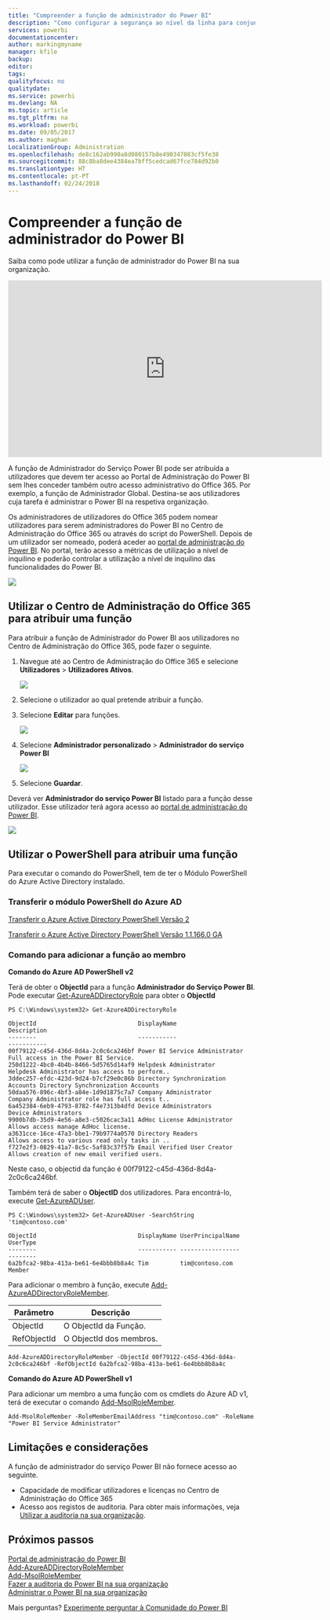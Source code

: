 ```yaml
---
title: "Compreender a função de administrador do Power BI"
description: "Como configurar a segurança ao nível da linha para conjuntos de dados importados, e DirectQuery, no serviço Power BI."
services: powerbi
documentationcenter: 
author: markingmyname
manager: kfile
backup: 
editor: 
tags: 
qualityfocus: no
qualitydate: 
ms.service: powerbi
ms.devlang: NA
ms.topic: article
ms.tgt_pltfrm: na
ms.workload: powerbi
ms.date: 09/05/2017
ms.author: maghan
LocalizationGroup: Administration
ms.openlocfilehash: de8c162ab990a8d080157b8e490347083cf5fe38
ms.sourcegitcommit: 88c8ba8dee4384ea7bff5cedcad67fce784d92b0
ms.translationtype: HT
ms.contentlocale: pt-PT
ms.lasthandoff: 02/24/2018
---
```

# <a name="understanding-the-power-bi-admin-role"></a>Compreender a função de administrador do Power BI
Saiba como pode utilizar a função de administrador do Power BI na sua organização.

<iframe width="640" height="360" src="https://www.youtube.com/embed/PQRbdJgEm3k?showinfo=0" frameborder="0" allowfullscreen></iframe>

A função de Administrador do Serviço Power BI pode ser atribuída a utilizadores que devem ter acesso ao Portal de Administração do Power BI sem lhes conceder também outro acesso administrativo do Office 365. Por exemplo, a função de Administrador Global. Destina-se aos utilizadores cuja tarefa é administrar o Power BI na respetiva organização.

Os administradores de utilizadores do Office 365 podem nomear utilizadores para serem administradores do Power BI no Centro de Administração do Office 365 ou através do script do PowerShell. Depois de um utilizador ser nomeado, poderá aceder ao [portal de administração do Power BI](service-admin-portal.md). No portal, terão acesso a métricas de utilização a nível de inquilino e poderão controlar a utilização a nível de inquilino das funcionalidades do Power BI.

![](media/service-admin-role/powerbi-admin-portal.png)

## <a name="using-the-office-365-admin-center-to-assign-a-role"></a>Utilizar o Centro de Administração do Office 365 para atribuir uma função
Para atribuir a função de Administrador do Power BI aos utilizadores no Centro de Administração do Office 365, pode fazer o seguinte.

1. Navegue até ao Centro de Administração do Office 365 e selecione **Utilizadores** > **Utilizadores Ativos**.
   
    ![](media/service-admin-role/powerbi-admin-users.png)
2. Selecione o utilizador ao qual pretende atribuir a função.
3. Selecione **Editar** para funções.
   
    ![](media/service-admin-role/powerbi-admin-edit-roles.png)
4. Selecione **Administrador personalizado** > **Administrador do serviço Power BI**
   
    ![](media/service-admin-role/powerbi-admin-role.png)
5. Selecione **Guardar**.

Deverá ver **Administrador do serviço Power BI** listado para a função desse utilizador. Esse utilizador terá agora acesso ao [portal de administração do Power BI](service-admin-portal.md).

![](media/service-admin-role/powerbi-admin-role-set.png)

## <a name="using-powershell-to-assign-a-role"></a>Utilizar o PowerShell para atribuir uma função
Para executar o comando do PowerShell, tem de ter o Módulo PowerShell do Azure Active Directory instalado.

### <a name="download-azure-ad-powershell-module"></a>Transferir o módulo PowerShell do Azure AD
[Transferir o Azure Active Directory PowerShell Versão 2](https://github.com/Azure/azure-docs-powershell-azuread/blob/master/Azure%20AD%20Cmdlets/AzureAD/index.md)

[Transferir o Azure Active Directory PowerShell Versão 1.1.166.0 GA](http://connect.microsoft.com/site1164/Downloads/DownloadDetails.aspx?DownloadID=59185)

### <a name="command-to-add-role-to-member"></a>Comando para adicionar a função ao membro
**Comando do Azure AD PowerShell v2**

Terá de obter o **ObjectId** para a função **Administrador do Serviço Power BI**. Pode executar [Get-AzureADDirectoryRole](https://docs.microsoft.com/powershell/azuread/v2/get-azureaddirectoryrole) para obter o **ObjectId**

```
PS C:\Windows\system32> Get-AzureADDirectoryRole

ObjectId                             DisplayName                        Description
--------                             -----------                        -----------
00f79122-c45d-436d-8d4a-2c0c6ca246bf Power BI Service Administrator     Full access in the Power BI Service.
250d1222-4bc0-4b4b-8466-5d5765d14af9 Helpdesk Administrator             Helpdesk Administrator has access to perform..
3ddec257-efdc-423d-9d24-b7cf29e0c86b Directory Synchronization Accounts Directory Synchronization Accounts
50daa576-896c-4bf3-a84e-1d9d1875c7a7 Company Administrator              Company Administrator role has full access t..
6a452384-6eb9-4793-8782-f4e7313b4dfd Device Administrators              Device Administrators
9900b7db-35d9-4e56-a8e3-c5026cac3a11 AdHoc License Administrator        Allows access manage AdHoc license.
a3631cce-16ce-47a3-bbe1-79b9774a0570 Directory Readers                  Allows access to various read only tasks in ..
f727e2f3-0829-41a7-8c5c-5af83c37f57b Email Verified User Creator        Allows creation of new email verified users.
```

Neste caso, o objectid da função é 00f79122-c45d-436d-8d4a-2c0c6ca246bf.

Também terá de saber o **ObjectID** dos utilizadores. Para encontrá-lo, execute [Get-AzureADUser](https://docs.microsoft.com/powershell/azuread/v2/get-azureaduser).

```
PS C:\Windows\system32> Get-AzureADUser -SearchString 'tim@contoso.com'

ObjectId                             DisplayName UserPrincipalName      UserType
--------                             ----------- -----------------      --------
6a2bfca2-98ba-413a-be61-6e4bbb8b8a4c Tim         tim@contoso.com        Member
```

Para adicionar o membro à função, execute [Add-AzureADDirectoryRoleMember](https://docs.microsoft.com/powershell/azuread/v2/add-azureaddirectoryrolemember).

| Parâmetro | Descrição |
| --- | --- |
| ObjectId |O ObjectId da Função. |
| RefObjectId |O ObjectId dos membros. |

```
Add-AzureADDirectoryRoleMember -ObjectId 00f79122-c45d-436d-8d4a-2c0c6ca246bf -RefObjectId 6a2bfca2-98ba-413a-be61-6e4bbb8b8a4c
```

**Comando do Azure AD PowerShell v1**

Para adicionar um membro a uma função com os cmdlets do Azure AD v1, terá de executar o comando [Add-MsolRoleMember](https://docs.microsoft.com/powershell/msonline/v1/add-msolrolemember).

```
Add-MsolRoleMember -RoleMemberEmailAddress "tim@contoso.com" -RoleName "Power BI Service Administrator"
```

## <a name="limitations-and-considerations"></a>Limitações e considerações
A função de administrador do serviço Power BI não fornece acesso ao seguinte.

* Capacidade de modificar utilizadores e licenças no Centro de Administração do Office 365
* Acesso aos registos de auditoria. Para obter mais informações, veja [Utilizar a auditoria na sua organização](service-admin-auditing.md).

## <a name="next-steps"></a>Próximos passos
[Portal de administração do Power BI](service-admin-portal.md)  
[Add-AzureADDirectoryRoleMember](https://docs.microsoft.com/powershell/azuread/v2/add-azureaddirectoryrolemember)  
[Add-MsolRoleMember](https://docs.microsoft.com/powershell/msonline/v1/add-msolrolemember)  
[Fazer a auditoria do Power BI na sua organização](service-admin-auditing.md)  
[Administrar o Power BI na sua organização](service-admin-administering-power-bi-in-your-organization.md)  

Mais perguntas? [Experimente perguntar à Comunidade do Power BI](http://community.powerbi.com/)

